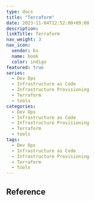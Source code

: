 ```yaml
---
type: docs
title: "Terraform"
date: 2023-11-04T12:52:00+09:00
description:
linkTitle: Terraform
nav_weight: 3
nav_icon:
  vendor: bs
  name: book
  color: indigo
featured: true
series:
  - Dev Ops
  - Infrastructure as Code
  - Infrastructure Provisioning
  - Terraform
  - tools
categories:
  - Dev Ops
  - Infrastructure as Code
  - Infrastructure Provisioning
  - Terraform
  - tools
tags:
  - Dev Ops
  - Infrastructure as Code
  - Infrastructure Provisioning
  - Terraform
  - tools
---
```


## Reference
